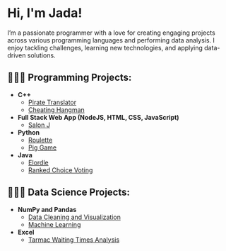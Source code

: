 <h1>Hi, I'm Jada!</h1>

<p>I’m a passionate programmer with a love for creating engaging projects across various programming languages and performing data analysis. I enjoy tackling challenges, learning new technologies, and applying data-driven solutions.</p>

<h2>👩🏽‍💻 Programming Projects:</h2>

- <b>C++</b>
  - [Pirate Translator](https://github.com/jadamoody1/PirateTranslator)
  - [Cheating Hangman](https://github.com/jadamoody1/CheatingHangman)
- <b>Full Stack Web App (NodeJS, HTML, CSS, JavaScript)</b>
  - [Salon J](https://github.com/jadamoody1/SalonJWebsite) 
- <b>Python</b>
  - [Roulette](https://github.com/jadamoody1/Roulette)
  - [Pig Game](https://github.com/jadamoody1/PigGame)
- <b>Java</b>
  - [Elordle](https://github.com/jadamoody1/Elordle)
  - [Ranked Choice Voting](https://github.com/jadamoody1/RankedChoiceVoting)



<h2>👩🏽‍🏫 Data Science Projects:</h2>

- <b>NumPy and Pandas</b>
  - [Data Cleaning and Visualization](https://github.com/jadamoody1/DataCleaningandVisualization)
  - [Machine Learning](https://github.com/jadamoody1/MachineLearning)
- <b>Excel</b>
  - [Tarmac Waiting Times Analysis](https://github.com/jadamoody1/TarmacWaitTimes)




<!--
**joshmadakor1/joshmadakor1** is a ✨ _special_ ✨ repository because its `README.md` (this file) appears on your GitHub profile.

Here are some ideas to get you started:

- 🔭 I’m currently working on ...
- 🌱 I’m currently learning ...
- 👯 I’m looking to collaborate on ...
- 🤔 I’m looking for help with ...
- 💬 Ask me about ...
- 📫 How to reach me: ...
- 😄 Pronouns: ...
- ⚡ Fun fact: ...
-->
